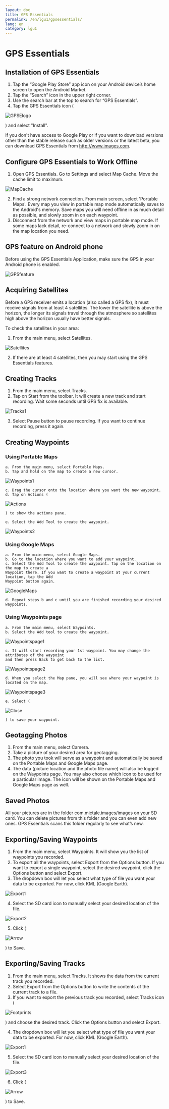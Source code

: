 ```yaml
---
layout: doc
title: GPS Essentials
permalink: /en/lgu1/gpsessentials/
lang: en
category: lgu1
---
```


GPS Essentials
============

Installation of GPS Essentials
-------------

1. Tap the “Google Play Store” app icon on your Android device’s home screen to open the Android Market.
2. Tap the “Search” icon in the upper right corner.
3. Use the search bar at the top to search for “GPS Essentials”.
4. Tap the GPS Essentials icon (

![GPSElogo][]

) and select "Install".

If you don't have access to Google Play or if you want to download versions other than the stable release
such as older versions or the latest beta, you can download GPS Essentials from http://www.images.com.

Configure GPS Essentials to Work Offline
-------------

1. Open GPS Essentials. Go to Settings and select Map Cache. Move the cache limit to maximum.

![MapCache][]

2. Find a strong network connection. From main screen, select 'Portable Maps'. Every map you view in portable
map mode automatically saves to the Android's memory. Save maps you will need offline in as much detail as
possible, and slowly zoom in on each waypoint.
3. Disconnect from the network and view maps in portable map mode. If some maps lack detail, re-connect to a
network and slowly zoom in on the map location you need.

GPS feature on Android phone
-------------

Before using the GPS Essentials Application, make sure the GPS in your Android phone is enabled.

![GPSfeature][]

Acquiring Satellites
-------------

Before a GPS receiver emits a location (also called a GPS fix), it must receive signals from at least 4 satellites.
The lower the satellite is above the horizon, the longer its signals travel through the atmosphere so satellites
high above the horizon usually have better signals. 

To check the satellites in your area:
1. From the main menu, select Satellites.

![Satellites][]

2. If there are at least 4 satellites, then you may start using the GPS Essentials features.

Creating Tracks
-------------

1. From the main menu, select Tracks.
2. Tap on Start from the toolbar. It will create a new track and start recording. Wait some seconds until GPS fix is
available.

![Tracks1][]

3. Select Pause button to pause recording. If you want to continue recording, press it again.

Creating Waypoints
-------------

### Using Portable Maps
	a. From the main menu, select Portable Maps.
	b. Tap and hold on the map to create a new cursor.

![Waypoints1][]

	c. Drag the cursor onto the location where you want the new waypoint.
	d. Tap on Actions (
	
![Actions][]
	
	) to show the actions pane.
	
	e. Select the Add Tool to create the waypoint.
	
![Waypoints2][]
	
### Using Google Maps
	a. From the main menu, select Google Maps.
	b. Go to the location where you want to add your waypoint.
	c. Select the Add Tool to create the waypoint. Tap on the location on the map to create a 
    Waypoint there. If you want to create a waypoint at your current location, tap the Add
	Waypoint button again.

![GoogleMaps][]

	d. Repeat steps b and c until you are finished recording your desired waypoints.

### Using Waypoints page
	a. From the main menu, select Waypoints.
	b. Select the Add tool to create the waypoint.

![Waypointspage1][]

	c. It will start recording your 1st waypoint. You may change the attributes of the waypoint
	and then press Back to get back to the list.
	
![Waypointspage2][]

	d. When you select the Map pane, you will see where your waypoint is located on the map.
	
![Waypointspage3][]

	e. Select (
	
![Close][]

	) to save your waypoint.
	
Geotagging Photos
-------------

1. From the main menu, select Camera.
2. Take a picture of your desired area for geotagging.
3. The photo you took will serve as a waypoint and automatically be saved on the Portable Maps
and Google Maps page.
4. The data (picture location and the photo file name) will also be logged on the Waypoints page.
You may also choose which icon to be used for a particular image. The icon will be shown on the
Portable Maps and Google Maps page as well.

Saved Photos
-------------

All your pictures are in the folder com.mictale.images/images on your SD card. You can
delete pictures from this folder and you can even add new ones. GPS Essentials scans this folder
regularly to see what’s new.

Exporting/Saving Waypoints
-------------

1. From the main menu, select Waypoints. It will show you the list of waypoints you recorded.
2. To export all the waypoints, select Export from the Options button. If you want to export
a single waypoint, select the desired waypoint, click the Options button and select Export.
3. The dropdown box will let you select what type of file you want your data to be exported.
For now, click KML (Google Earth).

![Export1][]

4. Select the SD card icon to manually select your desired location of the file.

![Export2][]

5. Click (

![Arrow][]

) to Save.

Exporting/Saving Tracks
-------------

1. From the main menu, select Tracks. It shows the data from the current track you recorded.
2. Select Export from the Options button to write the contents of the current track to a file.
3. If you want to export the previous track you recorded, select Tracks icon (

![Footprints][]

) and choose the desired track. Click the Options button and select Export.

4. The dropdown box will let you select what type of file you want your data to be exported.
For now, click KML (Google Earth).

![Export1][]

5. Select the SD card icon to manually select your desired location of the file.

![Export3][]

6. Click (

![Arrow][]

) to Save.

[GPSElogo]: {{site.baseurl}}/images/Logo.png
[MapCache]: {{site.baseurl}}/images/mapcache.png
[GPSfeature]: {{site.baseurl}}/images/gpsenable.png
[Satellites]: {{site.baseurl}}/images/satellites.png
[Tracks1]: {{site.baseurl}}/images/newtrackstart.png
[Waypoints1]: {{site.baseurl}}/images/cursor.png
[Actions]: {{site.baseurl}}/images/actionsbutton.png
[Waypoints2]: {{site.baseurl}}/images/addwaypoint.png
[GoogleMaps]: {{site.baseurl}}/images/addwaypointgooglemaps.png
[Waypointspage1]: {{site.baseurl}}/images/add.png
[Waypointspage2]: {{site.baseurl}}/images/wp.png
[Waypointspage3]: {{site.baseurl}}/images/map.png
[Close]: {{site.baseurl}}/images/save.png
[Export1]: {{site.baseurl}}/images/export.png
[Export2]: {{site.baseurl}}/images/exportwaypoints.png
[Arrow]: {{site.baseurl}}/images/savebutton.png
[Footprints]: {{site.baseurl}}/images/tracksicon.png
[Export3]: {{site.baseurl}}/images/sdcardsave.png